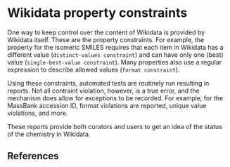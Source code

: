 # Wikidata property constraints

One way to keep control over the content of Wikidata is provided by Wikidata itself. These
are the property constraints. For example, the property for the isomeric SMILES requires
that each item in Wikidata has a different value (`distinct-values constraint`) and
can have only one (best) value (`single-best-value constraint`). Many properties also
use a regular expression to describe allowed values (`format constraint`).

Using these constraints, automated tests are routinely run resulting in reports. Not
all contraint violation, however, is a true error, and the mechanism does allow for
exceptions to be recorded. <!-- add example? --> For example, for the MassBank accession
ID, format violations are reported, unique value violations, and more.

These reports provide both curators and users to get an idea of the status of the
chemistry in Wikidata.

## References

<references/>
